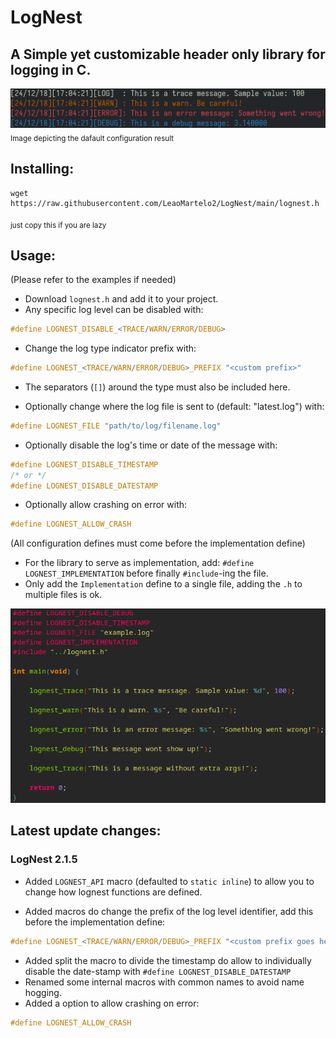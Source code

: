 # LogNest

## A Simple yet customizable header only library for logging in C.

![image](images/example2.png)
<sub>Image depicting the dafault configuration result</sub>

## Installing:

```
wget https://raw.githubusercontent.com/LeaoMartelo2/LogNest/main/lognest.h
```
<sub>just copy this if you are lazy</sub>

## Usage:

(Please refer to the examples if needed)

- Download `lognest.h` and add it to your project.
- Any specific log level can be disabled with:

```c
#define LOGNEST_DISABLE_<TRACE/WARN/ERROR/DEBUG>
```

- Change the log type indicator prefix with:

```c 
#define LOGNEST_<TRACE/WARN/ERROR/DEBUG>_PREFIX "<custom prefix>"
```
- The separators (`[]`) around the type must also be included here.

- Optionally change where the log file is sent to  (default: "latest.log") with:

```c 
#define LOGNEST_FILE "path/to/log/filename.log"
```

- Optionally disable the log's time or date of the message with:

```c 
#define LOGNEST_DISABLE_TIMESTAMP
/* or */
#define LOGNEST_DISABLE_DATESTAMP
```

- Optionally allow crashing on error with:
```c
#define LOGNEST_ALLOW_CRASH
```

(All configuration defines must come before the implementation define)

- For the library to serve as implementation, add: `#define LOGNEST_IMPLEMENTATION` before finally `#include`-ing the file.
- Only add the `Implementation` define to a single file, adding the `.h` to multiple files is ok.

![image](images/usage2.png)

## Latest update changes:


### LogNest 2.1.5 

- Added `LOGNEST_API` macro (defaulted to `static inline`) to allow you to change how lognest functions are defined.

- Added macros do change the prefix of the log level identifier, add this before the implementation define:

```c 
#define LOGNEST_<TRACE/WARN/ERROR/DEBUG>_PREFIX "<custom prefix goes here>"
```

- Added split the macro to divide the timestamp do allow to individually disable the date-stamp with `#define LOGNEST_DISABLE_DATESTAMP`
- Renamed some internal macros with common names to avoid name hogging.
- Added a option to allow crashing on error:
```c
#define LOGNEST_ALLOW_CRASH
```
